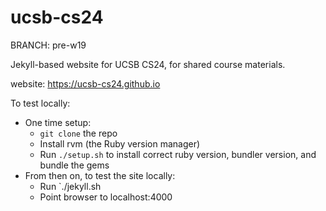 # ucsb-cs24

BRANCH: pre-w19

Jekyll-based website for UCSB CS24, for shared course materials.

website: https://ucsb-cs24.github.io

To test locally:
* One time setup:
    * `git clone` the repo
    * Install rvm (the Ruby version manager)
    * Run `./setup.sh` to install correct ruby version, bundler version, and bundle the gems
* From then on, to test the site locally:
    * Run `./jekyll.sh
    * Point browser to localhost:4000
